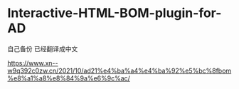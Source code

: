 # Interactive-HTML-BOM-plugin-for-AD
自己备份
已经翻译成中文

https://www.xn--w9q392c0zw.cn/2021/10/ad21%e4%ba%a4%e4%ba%92%e5%bc%8fbom%e8%a1%a8%e8%84%9a%e6%9c%ac/
